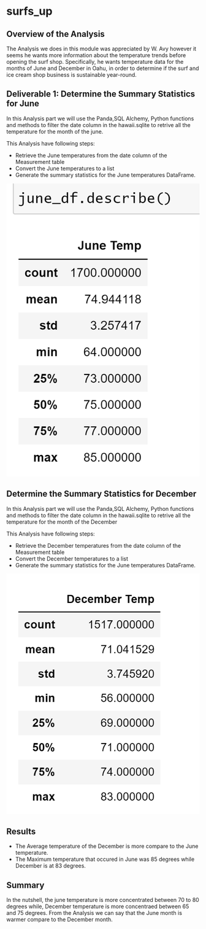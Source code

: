 # surfs_up
## Overview of the Analysis

The Analysis we does in this module was appreciated by W. Avy however it seems he wants more information about the temperature trends before opening the surf shop. Specifically, he wants temperature data for the months of June and December in Oahu, in order to determine if the surf and ice cream shop business is sustainable year-round.

## Deliverable 1: Determine the Summary Statistics for June

In this Analysis part we will use the Panda,SQL Alchemy, Python functions and methods to filter the date column in the hawaii.sqlite to retrive all the temperature for the month of the june. 

This Analysis have following steps:
 - Retrieve the June temperatures from the date column of the Measurement table 
 - Convert the June temperatures to a list
 - Generate the summary statistics for the June temperatures DataFrame.
 
![](https://github.com/urvish7/surfs_up/blob/main/Resources/June_Temp.png)


## Determine the Summary Statistics for December

In this Analysis part we will use the Panda,SQL Alchemy, Python functions and methods to filter the date column in the hawaii.sqlite to retrive all the temperature for the month of the December

This Analysis have following steps:
 - Retrieve the December temperatures from the date column of the Measurement table 
 - Convert the December temperatures to a list
 - Generate the summary statistics for the June temperatures DataFrame.


![](https://github.com/urvish7/surfs_up/blob/main/Resources/December_Temp.png)

## Results

 - The Average temperature of the December is more compare to the June temperature.
 - The Maximum temperature that occured in June was 85 degrees while December is at 83 degrees. 


## Summary

In the nutshell, the june temperature is more concentrated between 70 to 80 degrees while, December temperature is more concentraed between 65 and 75 degrees. From the Analysis we can say that the June month is warmer compare to the December month. 


